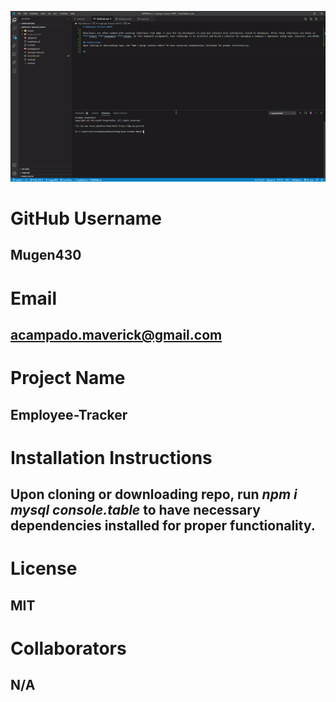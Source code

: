 ![MUGEN430](https://github.com/mugen430/Employee-Tracker-HW10/blob/master/Assets/employee-tracker.gif?raw=true)


  # GitHub Username
  ## Mugen430
  

  # Email
  ## acampado.maverick@gmail.com


  # Project Name
  ## Employee-Tracker


  # Installation Instructions
  ## Upon cloning or downloading repo, run *npm i mysql console.table* to have necessary dependencies installed for proper functionality.


  # License
  ## MIT


  # Collaborators
  ## N/A